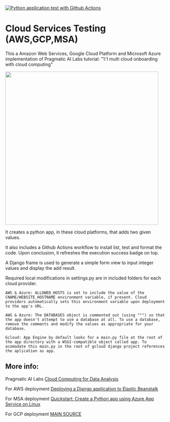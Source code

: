 [![Python application test with Github Actions](https://github.com/Akebs/multi-cloud/actions/workflows/main.yml/badge.svg)](https://github.com/Akebs/multi-cloud/actions/workflows/main.yml)

# Cloud Services Testing (AWS,GCP,MSA)


This a Amazon Web Services, Google Cloud Platform and Microsoft Azure implementation of Pragmatic AI Labs tutorial: "1:1 multi cloud onboarding with cloud computing"

<a href="https://youtu.be/zznvjk0zsVg">  <img src="https://i.ytimg.com/vi/zznvjk0zsVg/maxresdefault.jpg" width="480" > </a>


It creates a python app, in these cloud platforms, that adds two given values.

It also includes a Github Actions workflow to install list, test and format the code. Upon conclusion, it refreshes the execution success badge on top.

A Django frame is used to generate a simple form view to input integer values and display the add result.


Required local modifications in settings.py are in included folders for each cloud provider.

    AWS & Azure: ALLOWED_HOSTS is set to include the value of the CNAME/WEBSITE_HOSTNAME environment variable, if present. Cloud providers automatically sets this environment variable upon deployment to the app's URL.

    AWS & Azure: The DATABASES object is commented out (using """) so that the app doesn't attempt to use a database at all. To use a database, remove the comments and modify the values as appropriate for your database.
    
    Gcloud: App Engine by default looks for a main.py file at the root of the app directory with a WSGI-compatible object called app. To acomodate this main.py in the root of gcloud django project references the aplication as app.

## More info:

Pragmatic AI Labs <a href="https://paiml.com/docs/home/books/cloud-computing-for-data/"> Cloud Computing for Data Analysis </a>

For AWS deployment <a href="https://docs.aws.amazon.com/elasticbeanstalk/latest/dg/create-deploy-python-django.html#python-django-deploy"> Deploying a Django application to Elastic Beanstalk </a>

For MSA deployment <a href="https://docs.microsoft.com/en-us/azure/app-service/quickstart-python?tabs=bash&pivots=python-framework-django"> Quickstart: Create a Python app using Azure App Service on Linux </a>

For GCP deployment <a href="https://docs.microsoft.com/en-us/azure/app-service/quickstart-python?tabs=bash&pivots=python-framework-django"> MAIN SOURCE </a>
